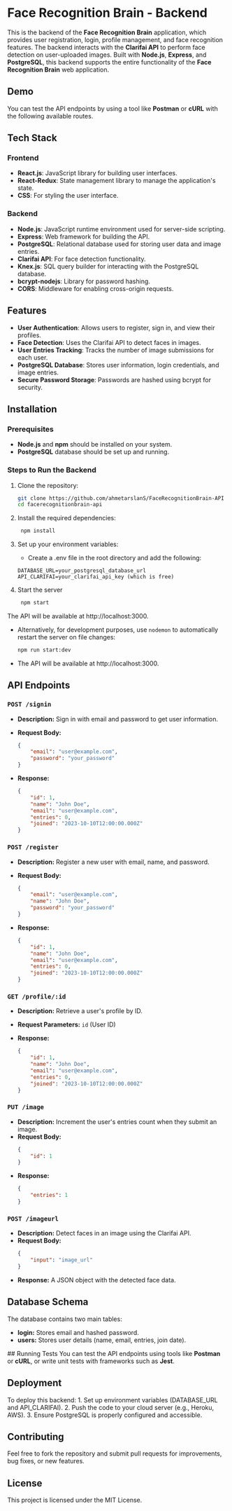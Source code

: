 # Face Recognition Brain - Backend

This is the backend of the **Face Recognition Brain** application, which provides user registration, login, profile management, and face recognition features. The backend interacts with the **Clarifai API** to perform face detection on user-uploaded images. Built with **Node.js**, **Express**, and **PostgreSQL**, this backend supports the entire functionality of the **Face Recognition Brain** web application.

## Demo

You can test the API endpoints by using a tool like **Postman** or **cURL** with the following available routes.


## Tech Stack
### Frontend
- **React.js**: JavaScript library for building user interfaces.
- **React-Redux**: State management library to manage the application's state.
- **CSS**: For styling the user interface.
### Backend
- **Node.js**: JavaScript runtime environment used for server-side scripting.
- **Express**: Web framework for building the API.
- **PostgreSQL**: Relational database used for storing user data and image entries.
- **Clarifai API**: For face detection functionality.
- **Knex.js**: SQL query builder for interacting with the PostgreSQL database.
- **bcrypt-nodejs**: Library for password hashing.
- **CORS**: Middleware for enabling cross-origin requests.

## Features

- **User Authentication**: Allows users to register, sign in, and view their profiles.
- **Face Detection**: Uses the Clarifai API to detect faces in images.
- **User Entries Tracking**: Tracks the number of image submissions for each user.
- **PostgreSQL Database**: Stores user information, login credentials, and image entries.
- **Secure Password Storage**: Passwords are hashed using bcrypt for security.

## Installation

### Prerequisites

- **Node.js** and **npm** should be installed on your system.
- **PostgreSQL** database should be set up and running.

### Steps to Run the Backend

1. Clone the repository:

   ```bash
   git clone https://github.com/ahmetarslanS/FaceRecognitionBrain-API
   cd facerecognitionbrain-api

2. Install the required dependencies:
   ```bash
    npm install

3. Set up your environment variables: 
    * Create a .env file in the root directory and add the following:
    ```env
    DATABASE_URL=your_postgresql_database_url
    API_CLARIFAI=your_clarifai_api_key (which is free)

4. Start the server
   ```bash
    npm start

The API will be available at http://localhost:3000.

- Alternatively, for development purposes, use `nodemon` to automatically restart the server on file changes:
    ```bash
    npm run start:dev

- The API will be available at http://localhost:3000.

## API Endpoints

### `POST /signin`

* **Description:** Sign in with email and password to get user information.
* **Request Body:** 

    ```json
    {
        "email": "user@example.com",
        "password": "your_password"
    }

* **Response:** 
    ```json
    {
        "id": 1,
        "name": "John Doe",
        "email": "user@example.com",
        "entries": 0,
        "joined": "2023-10-10T12:00:00.000Z"
    }

### `POST /register`

* **Description:** Register a new user with email, name, and password.
* **Request Body:**

    ```json
    {
        "email": "user@example.com",
        "name": "John Doe",
        "password": "your_password"
    }

* **Response:** 
    ```json
    {
        "id": 1,
        "name": "John Doe",
        "email": "user@example.com",
        "entries": 0,
        "joined": "2023-10-10T12:00:00.000Z"
    }

### `GET /profile/:id`

* **Description:** Retrieve a user's profile by ID.
* **Request Parameters:** `id` (User ID)

* **Response:** 
    ```json
    {
        "id": 1,
        "name": "John Doe",
        "email": "user@example.com",
        "entries": 0,
        "joined": "2023-10-10T12:00:00.000Z"
    }

### `PUT /image`

* **Description:** Increment the user's entries count when they submit an image.
* **Request Body:**
    ```json
    {
        "id": 1
    }

* **Response:** 
    ```json
    {
        "entries": 1
    }

### `POST /imageurl`

* **Description:** Detect faces in an image using the Clarifai API.
* **Request Body:**
    ```json
    {
        "input": "image_url"
    }

* **Response:** A JSON object with the detected face data.

## Database Schema

The database contains two main tables:

* **login:** Stores email and hashed password.
* **users:** Stores user details (name, email, entries, join date).

## Running Tests
You can test the API endpoints using tools like **Postman** or **cURL**, or write unit tests with frameworks such as **Jest**.

## Deployment

To deploy this backend:
    1. Set up environment variables (DATABASE_URL and API_CLARIFAI).
    2. Push the code to your cloud server (e.g., Heroku, AWS).
    3. Ensure PostgreSQL is properly configured and accessible.

## Contributing

Feel free to fork the repository and submit pull requests for improvements, bug fixes, or new features.

## License

This project is licensed under the MIT License.
